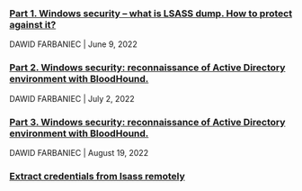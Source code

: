 ### [Part 1. Windows security – what is LSASS dump. How to protect against it?](https://research.securitum.com/windows-security-what-is-lsass-dump-how-to-protect-against-it/)
DAWID FARBANIEC | June 9, 2022

### [Part 2. Windows security: reconnaissance of Active Directory environment with BloodHound.](https://research.securitum.com/1891-2/)
DAWID FARBANIEC | July 2, 2022

### [Part 3. Windows security: reconnaissance of Active Directory environment with BloodHound.](https://research.securitum.com/part-2-windows-security-reconnaissance-of-active-directory-environment-with-bloodhound/)
DAWID FARBANIEC | August 19, 2022

### [Extract credentials from lsass remotely](https://en.hackndo.com/remote-lsass-dump-passwords/)